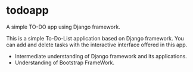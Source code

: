 # todoapp
A simple TO-DO app using Django framework.


<p> This is a simple To-Do-List application based on Django framework. You can add and delete tasks with the interactive interface offered in this app.
</p>
<ul>
<li>Intermediate understanding of Django framework and its applications.</li>
<li>Understanding of Bootstrap FrameWork.</li>
</ul>
